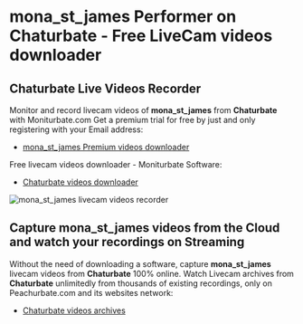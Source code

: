 # mona_st_james Performer on Chaturbate - Free LiveCam videos downloader

## Chaturbate Live Videos Recorder

Monitor and record livecam videos of **mona_st_james** from **Chaturbate** with Moniturbate.com
Get a premium trial for free by just and only registering with your Email address:
* [mona_st_james Premium videos downloader](https://moniturbate.com/request-demo-licence-key.html)

Free livecam videos downloader - Moniturbate Software:
* [Chaturbate videos downloader](https://moniturbate.com/moniturbate-download-software.html)

![mona_st_james livecam videos recorder](https://peachurnet.com/templates/moniturbate-software.png)


## Capture mona_st_james videos from the Cloud and watch your recordings on Streaming

Without the need of downloading a software, capture **mona_st_james** livecam videos from **Chaturbate** 100% online.
Watch Livecam archives from **Chaturbate** unlimitedly from thousands of existing recordings, only on Peachurbate.com and its websites network:
* [Chaturbate videos archives](https://peachurnet.com/)